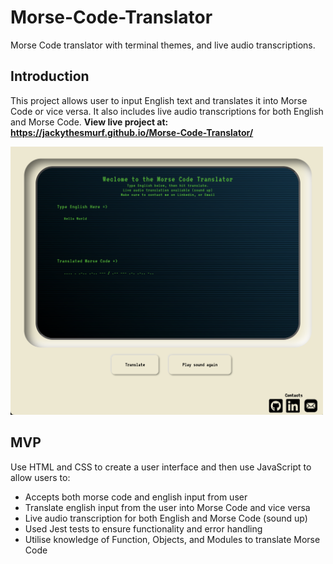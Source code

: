 # Morse-Code-Translator
Morse Code translator with terminal themes, and live audio transcriptions.

## Introduction
This project allows user to input English text and translates it into Morse Code or vice versa. It also includes live audio transcriptions for both English and Morse Code.
<strong> View live project at: https://jackythesmurf.github.io/Morse-Code-Translator/</strong>

<img width="500" src="Screen Shot 2023-01-16 at 11.59.02 pm.png">

## MVP
Use HTML and CSS to create a user interface and then use JavaScript to allow users to:

* Accepts both morse code and english input from user
* Translate english input from the user into Morse Code and vice versa
* Live audio transcription for both English and Morse Code (sound up)
* Used Jest tests to ensure functionality and error handling 
* Utilise knowledge of Function, Objects, and Modules to translate Morse Code

